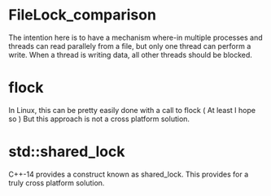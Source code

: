 # FileLock_comparison
The intention here is to have a mechanism where-in multiple processes and threads can read parallely from a file, but only one thread can perform a write.
When a thread is writing data, all other threads should be blocked.

# flock
In Linux, this can be pretty easily done with a call to flock ( At least I hope so )
But this approach is not a cross platform solution.

# std::shared_lock
C++-14 provides a construct known as shared_lock. 
This provides for a truly cross platform solution.
